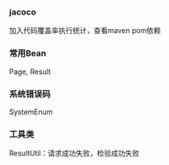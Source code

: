 ### jacoco
加入代码覆盖率执行统计，查看maven pom依赖

### 常用Bean
Page, Result

### 系统错误码
SystemEnum

### 工具类
ResultUtil：请求成功失败，检验成功失败
